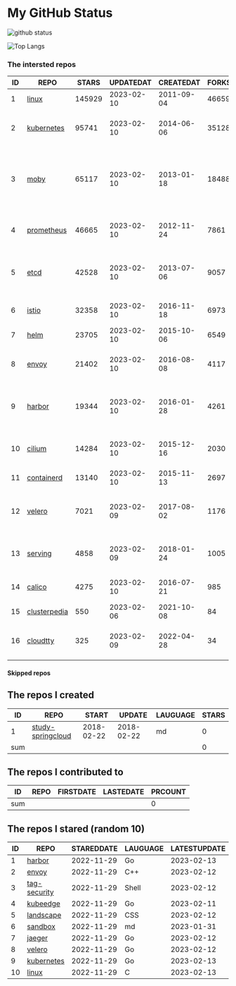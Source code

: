 # My GitHub Status

<img src="https://github-readme-stats-1.yihong0618.vercel.app/api?username=daoqingniu&show_icons=true&&&hide_title=true&count_private=true" alt="github status" />

![Top Langs](https://github-readme-stats-1.yihong0618.vercel.app/api/top-langs/?username=daoqingniu&layout=compact)

<!--START_SECTION:github_repos-->
### The intersted repos
| ID |                              REPO                               | STARS  | UPDATEDAT  | CREATEDAT  | FORKSCOUNT |                                              DESCRIPTIONS                                              |
|----|-----------------------------------------------------------------|--------|------------|------------|------------|--------------------------------------------------------------------------------------------------------|
|  1 | [linux](https://github.com/torvalds/linux)                      | 145929 | 2023-02-10 | 2011-09-04 |      46659 | Linux kernel source tree                                                                               |
|  2 | [kubernetes](https://github.com/kubernetes/kubernetes)          |  95741 | 2023-02-10 | 2014-06-06 |      35128 | Production-Grade Container Scheduling and Management                                                   |
|  3 | [moby](https://github.com/moby/moby)                            |  65117 | 2023-02-10 | 2013-01-18 |      18488 | Moby Project - a collaborative project for the container ecosystem to assemble container-based systems |
|  4 | [prometheus](https://github.com/prometheus/prometheus)          |  46665 | 2023-02-10 | 2012-11-24 |       7861 | The Prometheus monitoring system and time series database.                                             |
|  5 | [etcd](https://github.com/etcd-io/etcd)                         |  42528 | 2023-02-10 | 2013-07-06 |       9057 | Distributed reliable key-value store for the most critical data of a distributed system                |
|  6 | [istio](https://github.com/istio/istio)                         |  32358 | 2023-02-10 | 2016-11-18 |       6973 | Connect, secure, control, and observe services.                                                        |
|  7 | [helm](https://github.com/helm/helm)                            |  23705 | 2023-02-10 | 2015-10-06 |       6549 | The Kubernetes Package Manager                                                                         |
|  8 | [envoy](https://github.com/envoyproxy/envoy)                    |  21402 | 2023-02-10 | 2016-08-08 |       4117 | Cloud-native high-performance edge/middle/service proxy                                                |
|  9 | [harbor](https://github.com/goharbor/harbor)                    |  19344 | 2023-02-10 | 2016-01-28 |       4261 | An open source trusted cloud native registry project that stores, signs, and scans content.            |
| 10 | [cilium](https://github.com/cilium/cilium)                      |  14284 | 2023-02-10 | 2015-12-16 |       2030 | eBPF-based Networking, Security, and Observability                                                     |
| 11 | [containerd](https://github.com/containerd/containerd)          |  13140 | 2023-02-10 | 2015-11-13 |       2697 | An open and reliable container runtime                                                                 |
| 12 | [velero](https://github.com/vmware-tanzu/velero)                |   7021 | 2023-02-09 | 2017-08-02 |       1176 | Backup and migrate Kubernetes applications and their persistent volumes                                |
| 13 | [serving](https://github.com/knative/serving)                   |   4858 | 2023-02-09 | 2018-01-24 |       1005 | Kubernetes-based, scale-to-zero, request-driven compute                                                |
| 14 | [calico](https://github.com/projectcalico/calico)               |   4275 | 2023-02-10 | 2016-07-21 |        985 | Cloud native networking and network security                                                           |
| 15 | [clusterpedia](https://github.com/clusterpedia-io/clusterpedia) |    550 | 2023-02-06 | 2021-10-08 |         84 | The Encyclopedia of Kubernetes clusters                                                                |
| 16 | [cloudtty](https://github.com/cloudtty/cloudtty)                |    325 | 2023-02-09 | 2022-04-28 |         34 | A Friendly Kubernetes CloudShell (Web Terminal) !                                                      |



#### Skipped repos
<!--END_SECTION:github_repos-->

<!--START_SECTION:my_github-->
## The repos I created
| ID  |                                 REPO                                 |   START    |   UPDATE   | LAUGUAGE | STARS |
|-----|----------------------------------------------------------------------|------------|------------|----------|-------|
|   1 | [study-springcloud](https://github.com/daoqingniu/study-springcloud) | 2018-02-22 | 2018-02-22 | md       |     0 |
| sum |                                                                      |            |            |          |     0 |

## The repos I contributed to
| ID  | REPO | FIRSTDATE | LASTEDATE | PRCOUNT |
|-----|------|-----------|-----------|---------|
| sum |      |           |           |       0 |

## The repos I stared (random 10)
| ID |                          REPO                          | STAREDDATE | LAUGUAGE | LATESTUPDATE |
|----|--------------------------------------------------------|------------|----------|--------------|
|  1 | [harbor](https://github.com/goharbor/harbor)           | 2022-11-29 | Go       | 2023-02-13   |
|  2 | [envoy](https://github.com/envoyproxy/envoy)           | 2022-11-29 | C++      | 2023-02-12   |
|  3 | [tag-security](https://github.com/cncf/tag-security)   | 2022-11-29 | Shell    | 2023-02-12   |
|  4 | [kubeedge](https://github.com/kubeedge/kubeedge)       | 2022-11-29 | Go       | 2023-02-11   |
|  5 | [landscape](https://github.com/cncf/landscape)         | 2022-11-29 | CSS      | 2023-02-12   |
|  6 | [sandbox](https://github.com/cncf/sandbox)             | 2022-11-29 | md       | 2023-01-31   |
|  7 | [jaeger](https://github.com/jaegertracing/jaeger)      | 2022-11-29 | Go       | 2023-02-12   |
|  8 | [velero](https://github.com/vmware-tanzu/velero)       | 2022-11-29 | Go       | 2023-02-12   |
|  9 | [kubernetes](https://github.com/kubernetes/kubernetes) | 2022-11-29 | Go       | 2023-02-13   |
| 10 | [linux](https://github.com/torvalds/linux)             | 2022-11-29 | C        | 2023-02-13   |

<!--END_SECTION:my_github-->
